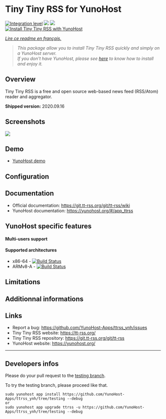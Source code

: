 # Tiny Tiny RSS for YunoHost

[![Integration level](https://dash.yunohost.org/integration/ttrss.svg)](https://dash.yunohost.org/appci/app/ttrss) ![](https://ci-apps.yunohost.org/ci/badges/ttrss.status.svg) ![](https://ci-apps.yunohost.org/ci/badges/ttrss.maintain.svg)  
[![Install Tiny Tiny RSS with YunoHost](https://install-app.yunohost.org/install-with-yunohost.svg)](https://install-app.yunohost.org/?app=ttrss)

*[Lire ce readme en français.](./README_fr.md)*

> *This package allow you to install Tiny Tiny RSS quickly and simply on a YunoHost server.  
If you don't have YunoHost, please see [here](https://yunohost.org/#/install) to know how to install and enjoy it.*

## Overview

Tiny Tiny RSS is a free and open source web-based news feed (RSS/Atom) reader and aggregator.

**Shipped version:** 2020.09.16

## Screenshots

![](https://tt-rss.org/images/ttrss/18.12/1812-shot1.png)

## Demo

* [YunoHost demo](https://demo.yunohost.org/ttrss/)

## Configuration

## Documentation

 * Official documentation: https://git.tt-rss.org/git/tt-rss/wiki
 * YunoHost documentation: https://yunohost.org/#/app_ttrss

## YunoHost specific features

#### Multi-users support

#### Supported architectures

* x86-64 - [![Build Status](https://ci-apps.yunohost.org/ci/logs/ttrss%20%28Apps%29.svg)](https://ci-apps.yunohost.org/ci/apps/ttrss/)
* ARMv8-A - [![Build Status](https://ci-apps-arm.yunohost.org/ci/logs/ttrss%20%28Apps%29.svg)](https://ci-apps-arm.yunohost.org/ci/apps/ttrss/)

## Limitations

## Additionnal informations

## Links

 * Report a bug: https://github.com/YunoHost-Apps/ttrss_ynh/issues
 * Tiny Tiny RSS website: https://tt-rss.org/
 * Tiny Tiny RSS repository: https://git.tt-rss.org/git/tt-rss
 * YunoHost website: https://yunohost.org/

---

## Developers infos

Please do your pull request to the [testing branch](https://github.com/YunoHost-Apps/ttrss_ynh/tree/testing).

To try the testing branch, please proceed like that.
```
sudo yunohost app install https://github.com/YunoHost-Apps/ttrss_ynh/tree/testing --debug
or
sudo yunohost app upgrade ttrss -u https://github.com/YunoHost-Apps/ttrss_ynh/tree/testing --debug
```
